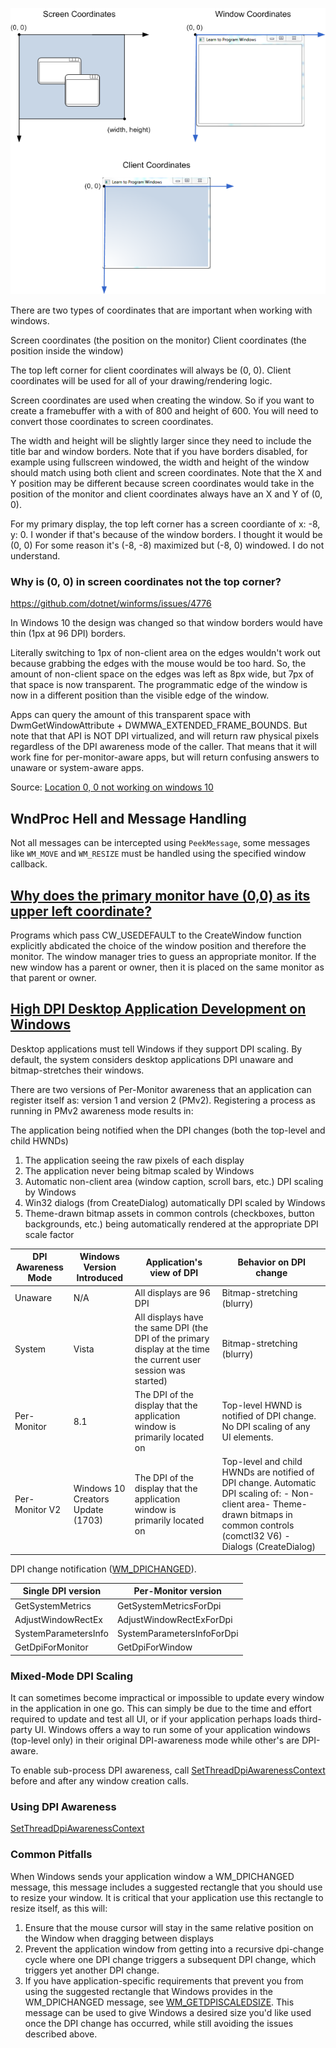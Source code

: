 ![](img/coordinates.png)

There are two types of coordinates that are important when working with windows. 

Screen coordinates (the position on the monitor) 
Client coordinates (the position inside the window)

The top left corner for client coordinates will always be (0, 0). Client coordinates will be used for all of your drawing/rendering logic. 

Screen coordinates are used when creating the window. So if you want to create a framebuffer with a with of 800 and height of 600. You will need to convert those coordinates to screen coordinates. 

The width and height will be slightly larger since they need to include the title bar and window borders. Note that if you have borders disabled, for example using fullscreen windowed, the width and height of the window should match using both client and screen coordinates. Note that the X and Y position may be different because screen coordinates would take in the position of the monitor and client coordinates always have an X and Y of (0, 0). 


For my primary display, the top left corner has a screen coordiante of x: -8, y: 0. I wonder if that's because of the window borders. I thought it would be (0, 0)
For some reason it's (-8, -8) maximized but (-8, 0) windowed. I do not understand.

### Why is (0, 0) in screen coordinates not the top corner?

https://github.com/dotnet/winforms/issues/4776

In Windows 10 the design was changed so that window borders would have thin (1px at 96 DPI) borders.

Literally switching to 1px of non-client area on the edges wouldn't work out because grabbing the edges with the mouse would be too hard. So, the amount of non-client space on the edges was left as 8px wide, but 7px of that space is now transparent. The programmatic edge of the window is now in a different position than the visible edge of the window.

Apps can query the amount of this transparent space with DwmGetWindowAttribute + DWMWA_EXTENDED_FRAME_BOUNDS. But note that that API is NOT DPI virtualized, and will return raw physical pixels regardless of the DPI awareness mode of the caller. That means that it will work fine for per-monitor-aware apps, but will return confusing answers to unaware or system-aware apps.

Source: [Location 0, 0 not working on windows 10
](https://github.com/dotnet/winforms/issues/4776#issuecomment-1227637666)


## WndProc Hell and Message Handling

Not all messages can be intercepted using `PeekMessage`, some messages like `WM_MOVE` and `WM_RESIZE` must be handled using the specified window callback. 

## [Why does the primary monitor have (0,0) as its upper left coordinate?](https://devblogs.microsoft.com/oldnewthing/20100820-00/?p=13093)

Programs which pass CW_USEDEFAULT to the CreateWindow function explicitly abdicated the choice of the window position and therefore the monitor. The window manager tries to guess an appropriate monitor. If the new window has a parent or owner, then it is placed on the same monitor as that parent or owner. 

## [High DPI Desktop Application Development on Windows](https://learn.microsoft.com/en-us/windows/win32/hidpi/high-dpi-desktop-application-development-on-windows)

Desktop applications must tell Windows if they support DPI scaling. By default, the system considers desktop applications DPI unaware and bitmap-stretches their windows.

There are two versions of Per-Monitor awareness that an application can register itself as: version 1 and version 2 (PMv2). Registering a process as running in PMv2 awareness mode results in:

The application being notified when the DPI changes (both the top-level and child HWNDs)

1. The application seeing the raw pixels of each display
2. The application never being bitmap scaled by Windows
3. Automatic non-client area (window caption, scroll bars, etc.) DPI scaling by Windows
4. Win32 dialogs (from CreateDialog) automatically DPI scaled by Windows
5. Theme-drawn bitmap assets in common controls (checkboxes, button backgrounds, etc.) being automatically rendered at the appropriate DPI scale factor

| DPI Awareness Mode | Windows Version Introduced | Application's view of DPI | Behavior on DPI change |
| --- | --- | --- | --- |
| Unaware | N/A | All displays are 96 DPI | Bitmap-stretching \(blurry\) |
| System | Vista | All displays have the same DPI \(the DPI of the primary display at the time the current user session was started\) | Bitmap-stretching \(blurry\) |
| Per-Monitor | 8.1 | The DPI of the display that the application window is primarily located on | Top-level HWND is notified of DPI change\. No DPI scaling of any UI elements\. |
| Per-Monitor V2 | Windows 10 Creators Update \(1703\) | The DPI of the display that the application window is primarily located on | Top-level and child HWNDs are notified of DPI change\. Automatic DPI scaling of\: - Non-client area- Theme-drawn bitmaps in common controls \(comctl32 V6\)  - Dialogs \(CreateDialog\) |

DPI change notification ([WM_DPICHANGED](https://learn.microsoft.com/en-us/windows/win32/hidpi/wm-dpichanged)). 

| Single DPI version | Per-Monitor version |
| --- | --- |
| GetSystemMetrics | GetSystemMetricsForDpi |
| AdjustWindowRectEx | AdjustWindowRectExForDpi |
| SystemParametersInfo | SystemParametersInfoForDpi |
| GetDpiForMonitor | GetDpiForWindow |


### Mixed-Mode DPI Scaling

It can sometimes become impractical or impossible to update every window in the application in one go. This can simply be due to the time and effort required to update and test all UI, or if your application perhaps loads third-party UI.
Windows offers a way to run some of your application windows (top-level only) in their original DPI-awareness mode while other's are DPI-aware.

To enable sub-process DPI awareness, call [SetThreadDpiAwarenessContext](https://learn.microsoft.com/en-us/windows/win32/api/winuser/nf-winuser-setthreaddpiawarenesscontext) before and after any window creation calls.

### Using DPI Awareness

[SetThreadDpiAwarenessContext](https://learn.microsoft.com/en-us/windows/win32/api/winuser/nf-winuser-setthreaddpiawarenesscontext)



### Common Pitfalls

When Windows sends your application window a WM_DPICHANGED message, this message includes a suggested rectangle that you should use to resize your window. It is critical that your application use this rectangle to resize itself, as this will:

1. Ensure that the mouse cursor will stay in the same relative position on the Window when dragging between displays
2. Prevent the application window from getting into a recursive dpi-change cycle where one DPI change triggers a subsequent DPI change, which triggers yet another DPI change.
3. If you have application-specific requirements that prevent you from using the suggested rectangle that Windows provides in the WM_DPICHANGED message, see [WM_GETDPISCALEDSIZE](https://learn.microsoft.com/en-us/windows/win32/hidpi/wm-getdpiscaledsize). This message can be used to give Windows a desired size you'd like used once the DPI change has occurred, while still avoiding the issues described above.